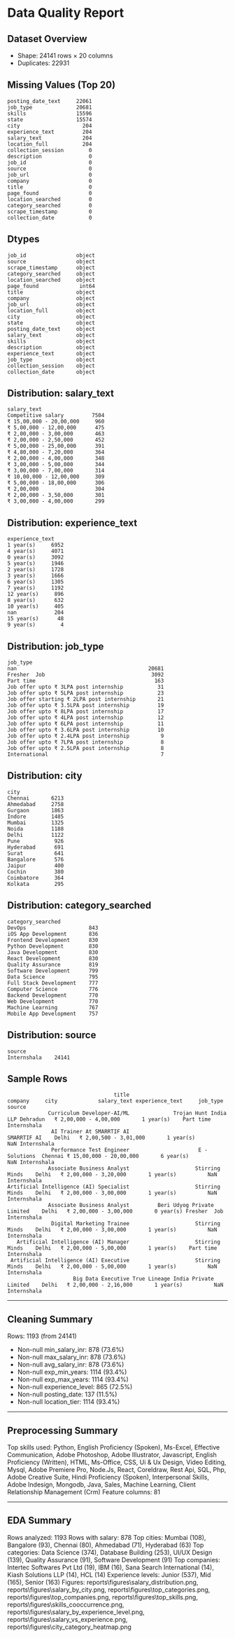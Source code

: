 # Data Quality Report

## Dataset Overview
- Shape: 24141 rows × 20 columns
- Duplicates: 22931

## Missing Values (Top 20)
```
posting_date_text     22061
job_type              20681
skills                15596
state                 15574
city                    204
experience_text         204
salary_text             204
location_full           204
collection_session        0
description               0
job_id                    0
source                    0
job_url                   0
company                   0
title                     0
page_found                0
location_searched         0
category_searched         0
scrape_timestamp          0
collection_date           0
```
## Dtypes
```
job_id                object
source                object
scrape_timestamp      object
category_searched     object
location_searched     object
page_found             int64
title                 object
company               object
job_url               object
location_full         object
city                  object
state                 object
posting_date_text     object
salary_text           object
skills                object
description           object
experience_text       object
job_type              object
collection_session    object
collection_date       object
```
## Distribution: salary_text
```
salary_text
Competitive salary         7504
₹ 15,00,000 - 20,00,000     960
₹ 5,00,000 - 12,00,000      475
₹ 2,00,000 - 3,00,000       463
₹ 2,00,000 - 2,50,000       452
₹ 5,00,000 - 25,00,000      391
₹ 4,80,000 - 7,20,000       364
₹ 2,00,000 - 4,00,000       348
₹ 3,00,000 - 5,00,000       344
₹ 3,00,000 - 7,00,000       314
₹ 10,00,000 - 12,00,000     309
₹ 5,00,000 - 18,00,000      306
₹ 2,00,000                  304
₹ 2,00,000 - 3,50,000       301
₹ 3,00,000 - 4,00,000       299
```
## Distribution: experience_text
```
experience_text
1 year(s)     6952
4 year(s)     4071
0 year(s)     3092
5 year(s)     1946
2 year(s)     1728
3 year(s)     1666
6 year(s)     1305
7 year(s)     1192
12 year(s)     896
8 year(s)      632
10 year(s)     405
nan            204
15 year(s)      48
9 year(s)        4
```
## Distribution: job_type
```
job_type
nan                                          20681
Fresher  Job                                  3092
Part time                                      163
Job offer upto ₹ 3LPA post internship           31
Job offer upto ₹ 5LPA post internship           23
Job offer starting ₹ 2LPA post internship       21
Job offer upto ₹ 3.5LPA post internship         19
Job offer upto ₹ 8LPA post internship           17
Job offer upto ₹ 4LPA post internship           12
Job offer upto ₹ 6LPA post internship           11
Job offer upto ₹ 3.6LPA post internship         10
Job offer upto ₹ 2.4LPA post internship          9
Job offer upto ₹ 7LPA post internship            8
Job offer upto ₹ 2.5LPA post internship          8
International                                    7
```
## Distribution: city
```
city
Chennai       6213
Ahmedabad     2758
Gurgaon       1863
Indore        1485
Mumbai        1325
Noida         1188
Delhi         1122
Pune           926
Hyderabad      691
Surat          641
Bangalore      576
Jaipur         400
Cochin         380
Coimbatore     364
Kolkata        295
```
## Distribution: category_searched
```
category_searched
DevOps                    843
iOS App Development       836
Frontend Development      830
Python Development        830
Java Development          830
React Development         830
Quality Assurance         819
Software Development      799
Data Science              795
Full Stack Development    777
Computer Science          776
Backend Development       770
Web Development           770
Machine Learning          767
Mobile App Development    757
```
## Distribution: source
```
source
Internshala    24141
```
## Sample Rows
```
                                  title                            company     city             salary_text experience_text     job_type      source
             Curriculum Developer-AI/ML              Trojan Hunt India LLP Dehradun   ₹ 2,00,000 - 4,00,000       1 year(s)    Part time Internshala
              AI Trainer At SMARRTIF AI                        SMARRTIF AI    Delhi   ₹ 2,00,500 - 3,01,000       1 year(s)          NaN Internshala
              Performance Test Engineer                      E - Solutions  Chennai ₹ 15,00,000 - 20,00,000       6 year(s)          NaN Internshala
             Associate Business Analyst                     Stirring Minds    Delhi   ₹ 2,00,000 - 3,20,000       1 year(s)          NaN Internshala
Artificial Intelligence (AI) Specialist                     Stirring Minds    Delhi   ₹ 2,00,000 - 3,00,000       1 year(s)          NaN Internshala
             Associate Business Analyst         Beri Udyog Private Limited    Delhi   ₹ 2,00,000 - 3,00,000       0 year(s) Fresher  Job Internshala
              Digital Marketing Trainee                     Stirring Minds    Delhi   ₹ 2,00,000 - 3,00,000       1 year(s)          NaN Internshala
   Artificial Intelligence (AI) Manager                     Stirring Minds    Delhi   ₹ 2,00,000 - 5,00,000       1 year(s)    Part time Internshala
 Artificial Intelligence (AI) Executive                     Stirring Minds    Delhi   ₹ 2,00,000 - 5,00,000       1 year(s)          NaN Internshala
                     Big Data Executive True Lineage India Private Limited    Delhi   ₹ 2,00,000 - 2,16,000       1 year(s)          NaN Internshala
```
---

## Cleaning Summary
Rows: 1193 (from 24141)
- Non-null min_salary_inr: 878 (73.6%)
- Non-null max_salary_inr: 878 (73.6%)
- Non-null avg_salary_inr: 878 (73.6%)
- Non-null exp_min_years: 1114 (93.4%)
- Non-null exp_max_years: 1114 (93.4%)
- Non-null experience_level: 865 (72.5%)
- Non-null posting_date: 137 (11.5%)
- Non-null location_tier: 1114 (93.4%)
---

## Preprocessing Summary
Top skills used: Python, English Proficiency (Spoken), Ms-Excel, Effective Communication, Adobe Photoshop, Adobe Illustrator, Javascript, English Proficiency (Written), HTML, Ms-Office, CSS, Ui & Ux Design, Video Editing, Mysql, Adobe Premiere Pro, Node.Js, React, Coreldraw, Rest Api, SQL, Php, Adobe Creative Suite, Hindi Proficiency (Spoken), Interpersonal Skills, Adobe Indesign, Mongodb, Java, Sales, Machine Learning, Client Relationship Management (Crm)
Feature columns: 81

---

## EDA Summary
Rows analyzed: 1193
Rows with salary: 878
Top cities: Mumbai (108), Bangalore (93), Chennai (80), Ahmedabad (71), Hyderabad (63)
Top categories: Data Science (374), Database Building (253), UI/UX Design (139), Quality Assurance (91), Software Development (91)
Top companies: Intertec Softwares Pvt Ltd (19), IBM (16), Sana Search International (14), Kiash Solutions LLP (14), HCL (14)
Experience levels: Junior (537), Mid (165), Senior (163)
Figures: reports\figures\salary_distribution.png, reports\figures\salary_by_city.png, reports\figures\top_categories.png, reports\figures\top_companies.png, reports\figures\top_skills.png, reports\figures\skills_cooccurrence.png, reports\figures\salary_by_experience_level.png, reports\figures\salary_vs_experience.png, reports\figures\city_category_heatmap.png